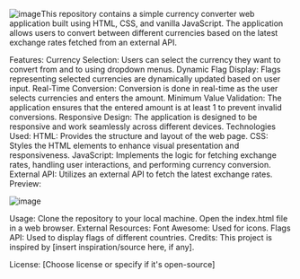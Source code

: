 ![image](https://github.com/kushal9094/currencyconvertor/assets/170698082/f2a0b68e-d324-4df1-b5f6-fca4004fb9ec)This repository contains a simple currency converter web application built using HTML, CSS, and vanilla JavaScript. 
The application allows users to convert between different currencies based on the latest exchange rates fetched from an external API.

Features:
Currency Selection: Users can select the currency they want to convert from and to using dropdown menus.
Dynamic Flag Display: Flags representing selected currencies are dynamically updated based on user input.
Real-Time Conversion: Conversion is done in real-time as the user selects currencies and enters the amount.
Minimum Value Validation: The application ensures that the entered amount is at least 1 to prevent invalid conversions.
Responsive Design: The application is designed to be responsive and work seamlessly across different devices.
Technologies Used:
HTML: Provides the structure and layout of the web page.
CSS: Styles the HTML elements to enhance visual presentation and responsiveness.
JavaScript: Implements the logic for fetching exchange rates, handling user interactions, and performing currency conversion.
External API: Utilizes an external API to fetch the latest exchange rates.
Preview:

![image](https://github.com/kushal9094/currencyconvertor/assets/170698082/1751ce01-3cd0-4dcd-a502-2b27d7dcd4da)

Usage:
Clone the repository to your local machine.
Open the index.html file in a web browser.
External Resources:
Font Awesome: Used for icons.
Flags API: Used to display flags of different countries.
Credits:
This project is inspired by [insert inspiration/source here, if any].

License:
[Choose license or specify if it's open-source]
